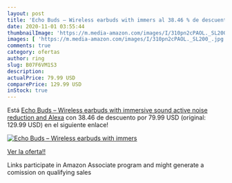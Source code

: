 ```yaml
---
layout: post
title: 'Echo Buds – Wireless earbuds with immers al 38.46 % de descuento'
date: 2020-11-01 03:55:44
thumbnailImage: 'https://m.media-amazon.com/images/I/310pn2cPAOL._SL200_.jpg'
images: [ 'https://m.media-amazon.com/images/I/310pn2cPAOL._SL200_.jpg' ]
comments: true
category: ofertas
author: ring
slug: B07F6VM1S3
description:
actualPrice: 79.99 USD
comparePrice: 129.99 USD
inStock: true
---
```


Está [Echo Buds – Wireless earbuds with immersive sound  active noise reduction  and Alexa](https://www.amazon.com/dp/B07F6VM1S3/?tag=tolees-20) con 38.46 de descuento por 79.99 USD (original: 129.99 USD) en el siguiente enlace!

[![Echo Buds – Wireless earbuds with immers](https://m.media-amazon.com/images/I/310pn2cPAOL._SL200_.jpg)](https://www.amazon.com/dp/B07F6VM1S3/?tag=tolees-20)

[Ver la oferta!!](https://www.amazon.com/dp/B07F6VM1S3/?tag=tolees-20)

Links participate in Amazon Associate program and might generate a comission on qualifying sales



